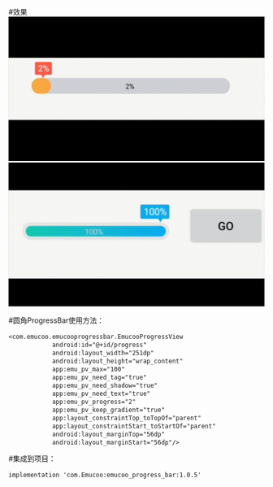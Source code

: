 #效果
![加载失败](https://github.com/oszc/EmucooProgressBar/blob/master/gifs/pb_no_shadow.gif?raw=true)
![加载失败](https://github.com/oszc/EmucooProgressBar/blob/master/gifs/pb_with_shader.gif?raw=true)

#圆角ProgressBar使用方法：
```
<com.emucoo.emucooprogressbar.EmucooProgressView
            android:id="@+id/progress"
            android:layout_width="251dp"
            android:layout_height="wrap_content"
            app:emu_pv_max="100"
            app:emu_pv_need_tag="true"
            app:emu_pv_need_shadow="true"
            app:emu_pv_need_text="true"
            app:emu_pv_progress="2"
            app:emu_pv_keep_gradient="true"
            app:layout_constraintTop_toTopOf="parent"
            app:layout_constraintStart_toStartOf="parent"
            android:layout_marginTop="56dp"
            android:layout_marginStart="56dp"/>

```

#集成到项目：
```
implementation 'com.Emucoo:emucoo_progress_bar:1.0.5'
```
